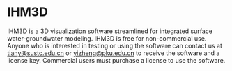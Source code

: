 # IHM3D
IHM3D is a 3D visualization software streamlined for integrated surface water-groundwater modeling. 
IHM3D is free for non-commercial use. Anyone who is interested in testing or using the software can contact us at tiany@sustc.edu.cn or yizheng@pku.edu.cn to receive the software and a license key. 
Commercial users must purchase a license to use the software.
